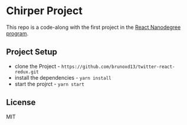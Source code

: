 # Chirper Project

This repo is a code-along with the first project in the [React Nanodegree program](https://www.udacity.com/course/react-nanodegree--nd019).

## Project Setup

* clone the Project - `https://github.com/brunoxd13/twitter-react-redux.git`
* install the dependencies - `yarn install`
* start the projrct - `yarn start`


## License

MIT
